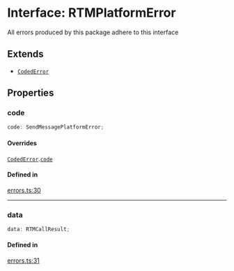 # Interface: RTMPlatformError

All errors produced by this package adhere to this interface

## Extends

- [`CodedError`](CodedError.md)

## Properties

### code

```ts
code: SendMessagePlatformError;
```

#### Overrides

[`CodedError`](CodedError.md).[`code`](CodedError.md#code)

#### Defined in

[errors.ts:30](https://github.com/slackapi/node-slack-sdk/blob/main/packages/rtm-api/src/errors.ts#L30)

***

### data

```ts
data: RTMCallResult;
```

#### Defined in

[errors.ts:31](https://github.com/slackapi/node-slack-sdk/blob/main/packages/rtm-api/src/errors.ts#L31)
